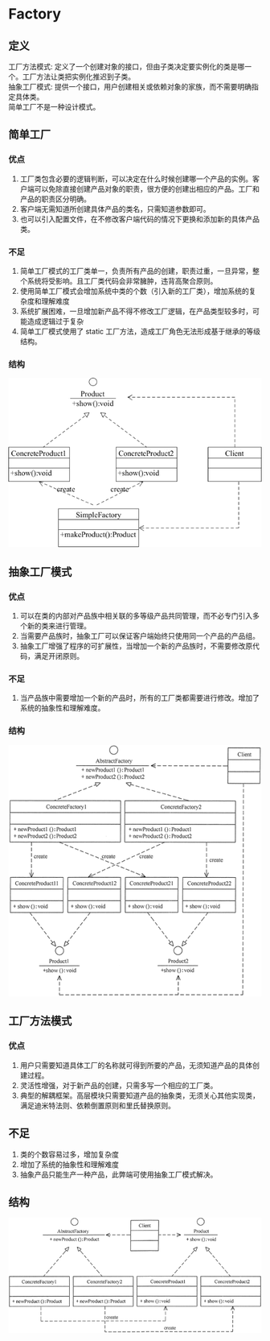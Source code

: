 # Factory

## 定义

工厂方法模式: 定义了一个创建对象的接口，但由子类决定要实例化的类是哪一个。工厂方法让类把实例化推迟到子类。  
抽象工厂模式: 提供一个接口，用户创建相关或依赖对象的家族，而不需要明确指定具体类。  
简单工厂不是一种设计模式。

## 简单工厂

### 优点

1. 工厂类包含必要的逻辑判断，可以决定在什么时候创建哪一个产品的实例。客户端可以免除直接创建产品对象的职责，很方便的创建出相应的产品。工厂和产品的职责区分明确。
2. 客户端无需知道所创建具体产品的类名，只需知道参数即可。
3. 也可以引入配置文件，在不修改客户端代码的情况下更换和添加新的具体产品类。

### 不足

1. 简单工厂模式的工厂类单一，负责所有产品的创建，职责过重，一旦异常，整个系统将受影响。且工厂类代码会非常臃肿，违背高聚合原则。
2. 使用简单工厂模式会增加系统中类的个数（引入新的工厂类），增加系统的复杂度和理解难度
3. 系统扩展困难，一旦增加新产品不得不修改工厂逻辑，在产品类型较多时，可能造成逻辑过于复杂
4. 简单工厂模式使用了 static 工厂方法，造成工厂角色无法形成基于继承的等级结构。

### 结构

![img.png](img.png)

## 抽象工厂模式

### 优点

1. 可以在类的内部对产品族中相关联的多等级产品共同管理，而不必专门引入多个新的类来进行管理。
2. 当需要产品族时，抽象工厂可以保证客户端始终只使用同一个产品的产品组。
3. 抽象工厂增强了程序的可扩展性，当增加一个新的产品族时，不需要修改原代码，满足开闭原则。

### 不足

1. 当产品族中需要增加一个新的产品时，所有的工厂类都需要进行修改。增加了系统的抽象性和理解难度。

### 结构

![img_1.png](img_1.png)

## 工厂方法模式

### 优点

1. 用户只需要知道具体工厂的名称就可得到所要的产品，无须知道产品的具体创建过程。
2. 灵活性增强，对于新产品的创建，只需多写一个相应的工厂类。
3. 典型的解耦框架。高层模块只需要知道产品的抽象类，无须关心其他实现类，满足迪米特法则、依赖倒置原则和里氏替换原则。

## 不足

1. 类的个数容易过多，增加复杂度
2. 增加了系统的抽象性和理解难度
3. 抽象产品只能生产一种产品，此弊端可使用抽象工厂模式解决。

## 结构

![img_2.png](img_2.png)